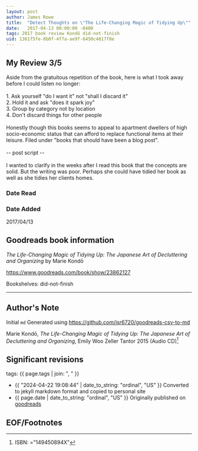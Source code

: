 ```yaml
---
layout: post
author: James Rowe
title:  "Detect Thoughts on \"The Life-Changing Magic of Tidying Up\""
date:   2017-04-13 00:00:00 -0400
tags: 2017 book review Kondō did-not-finish
uid: 1361f5fe-8b0f-4f7a-ae9f-6450c4817f8e
---
```


<!-- highly dependent on how you personally use jekyll templates, and how you want this to show up -->
<!-- escape any jekyll keys with double brackets -->

## My Review 3/5

Aside from the gratuitous repetition of the book, here is what I took away before I could listen no longer:<br/><br/>1. Ask yourself "do I want it" not "shall I discard it"<br/>2. Hold it and ask "does it spark joy"<br/>3. Group by category not by location<br/>4. Don't discard things for other people<br/><br/>Honestly though this books seems to appeal to apartment dwellers of high socio-economic status that can afford to replace functional items at their leisure. Filed under "books that should have been a blog post".<br/><br/>-- post script --<br/><br/>I wanted to clarify in the weeks after I read this book that the concepts are solid. But the writing was poor. Perhaps she could have tidied her book as well as she tidies her clients homes.

### Date Read


### Date Added
2017/04/13

## Goodreads book information

*The Life-Changing Magic of Tidying Up: The Japanese Art of Decluttering and Organizing* by Marie Kondō

https://www.goodreads.com/book/show/23862127

Bookshelves: did-not-finish

---

## Author's Note

Initial `md` Generated using https://github.com/jsr6720/goodreads-csv-to-md

Marie Kondō, *The Life-Changing Magic of Tidying Up: The Japanese Art of Decluttering and Organizing*, Emily Woo Zeller Tantor 2015 (Audio CD)[^1]

## Significant revisions

tags: {{ page.tags | join: ", " }} <!-- todo move this somewhere -->

- {{ "2024-04-22 19:08:44" | date_to_string: "ordinal", "US" }} Converted to jekyll markdown format and copied to personal site
- {{ page.date | date_to_string: "ordinal", "US" }} Originally published on [goodreads](https://www.goodreads.com)

## EOF/Footnotes

[^1]: ISBN: ="149450894X"